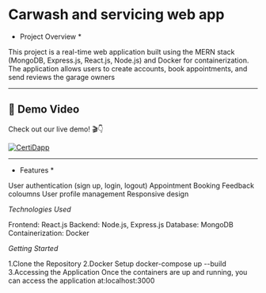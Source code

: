 # Carwash and servicing web app


* Project Overview *

This project is a real-time web application built using the MERN stack (MongoDB, Express.js, React.js, Node.js) and Docker for containerization. 
The application allows users to create accounts, book appointments, and send reviews the garage owners

---

## 🎥 Demo Video

Check out our live demo! 🎬👇

[![CertiDapp](https://img.youtube.com/vi/IKcs5MEJS4w/0.jpg)](https://youtu.be/IKcs5MEJS4w)

---

* Features *


User authentication (sign up, login, logout)
Appointment Booking
Feedback coloumns
User profile management
Responsive design

*Technologies Used*
 
Frontend: React.js
Backend: Node.js, Express.js
Database: MongoDB
Containerization: Docker

*Getting Started*

  1.Clone the Repository
  2.Docker Setup
      docker-compose up --build
  3.Accessing the Application
      Once the containers are up and running, you can access the application at:localhost:3000
